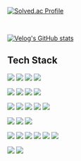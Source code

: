 

[![Solved.ac Profile](http://mazassumnida.wtf/api/v2/generate_badge?boj=wnwjdqkr)](https://solved.ac/wnwjdqkr/)

<br>

[![Velog's GitHub stats](https://velog-readme-stats.vercel.app/api/badge?name=Velog)](https://velog.io/@wnwjdqkr) 

## Tech Stack

<img src="https://img.shields.io/badge/C-A8B9CC?style=flat&logo=C&logoColor=white"/>  <img src="https://img.shields.io/badge/C++-00599C?style=flat&logo=C%2B%2B&logoColor=white"/>  <img src="https://img.shields.io/badge/Python-3776AB?style=flat&logo=Python&logoColor=white"/>  <img src="https://img.shields.io/badge/Java-007396?style=flat&logo=OpenJDK&logoColor=white"/>  

<img src="https://img.shields.io/badge/Django-092E20?style=flat&logo=Django&logoColor=white"/>  <img src="https://img.shields.io/badge/Spring-6DB33F?style=flat&logo=Spring&logoColor=white"/>  <img src="https://img.shields.io/badge/Spring Boot-6DB33F?style=flat&logo=SpringBoot&logoColor=white"/>  <img src="https://img.shields.io/badge/Flask-000000?style=flat&logo=Flask&logoColor=white"/>

<img src="https://img.shields.io/badge/Pandas-150458?style=flat&logo=Pandas&logoColor=white"/> <img src="https://img.shields.io/badge/NumPy-013243?style=flat&logo=NumPy&logoColor=white"/> <img src="https://img.shields.io/badge/PyTorch-EE4C2C?style=flat&logo=PyTorch&logoColor=white"/> <img src="https://img.shields.io/badge/Scikit--Learn-F7931E?style=flat&logo=Scikit-learn&logoColor=white"/> <img src="https://img.shields.io/badge/Matplotlib-11557C?style=flat&logo=Matplotlib&logoColor=white"/>

<img src="https://img.shields.io/badge/ElasticSearch-005571?style=flat&logo=ElasticSearch&logoColor=white"/>  <img src="https://img.shields.io/badge/Kibana-005571?style=flat&logo=Kibana&logoColor=white"/>  <img src="https://img.shields.io/badge/Logstash-005571?style=flat&logo=Logstash&logoColor=white"/>

<img src="https://img.shields.io/badge/MySQL-4479A1?style=flat&logo=MySQL&logoColor=white"/>  <img src="https://img.shields.io/badge/Oracle-F80000?style=flat&logo=Oracle&logoColor=white"/>  <img src="https://img.shields.io/badge/Linux-FCC624?style=flat&logo=Linux&logoColor=black"/>  <img src="https://img.shields.io/badge/Docker-2496ED?style=flat&logo=Docker&logoColor=white"/>  <img src="https://img.shields.io/badge/Jenkins-D24939?style=flat&logo=Jenkins&logoColor=white"/>  <img src="https://img.shields.io/badge/AWS-232F3E?style=flat&logo=AmazonAWS&logoColor=white"/>

<img src="https://img.shields.io/badge/Prometheus-E6522C?style=flat&logo=Prometheus&logoColor=white"/>  <img src="https://img.shields.io/badge/Grafana-F46800?style=flat&logo=Grafana&logoColor=white"/>













